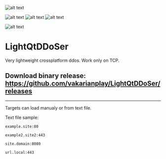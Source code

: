 ![alt text](https://img.shields.io/badge/build-0.1.0%20alpha-blue) 

![alt text](https://img.shields.io/badge/test%20on-Windows-228B22) ![alt text](https://img.shields.io/badge/test%20on-Arch%20Linux-228B22) ![alt text](https://img.shields.io/badge/test%20on-Debian-228B22) 

![alt text](https://img.shields.io/badge/not%20test%20on-MacOS-696969)
# LightQtDDoSer
Very lightweight crossplatform ddos. Work only on TCP.

## Download binary release: https://github.com/vakarianplay/LightQtDDoSer/releases

***

Targets can load manualy or from text file.

Text file sample:
``` 
example.site:80

example2.site2:443

site.domain:8080

url.local:443 
```
